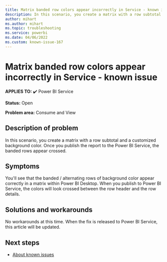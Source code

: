 ```yaml
---
title: Matrix banded row colors appear incorrectly in Service - known issue
description: In this scenario, you create a matrix with a row subtotal and a customized background color. Once you publish the report to the Power BI Service, the banded rows appear crossed.
author: mihart
ms.author: mihart
ms.topic: troubleshooting  
ms.service: powerbi
ms.date: 04/06/2022
ms.custom: known-issue-167
---
```


# Matrix banded row colors appear incorrectly in Service - known issue

**APPLIES TO:** ✔️ Power BI Service

**Status:** Open

**Problem area:** Consume and View

## Description of problem

In this scenario, you create a matrix with a row subtotal and a customized background color. Once you publish the report to the Power BI Service, the banded rows appear crossed.

## Symptoms

You'll see that the banded / alternating rows of background color appear correctly in a matrix within Power BI Desktop.  When you publish to Power BI Service, the colors will look crossed between the row header and the row details.

## Solutions and workarounds

No workarounds at this time.  When the fix is released to Power BI Service, this article will be updated.

## Next steps

- [About known issues](power-bi-known-issues.md)
